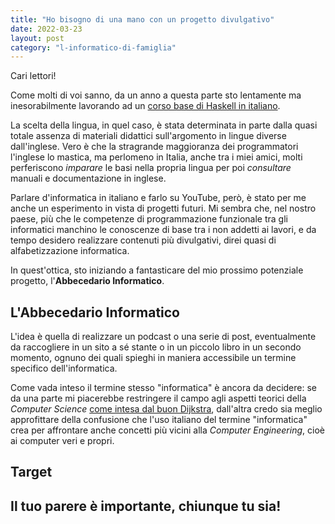 ```yaml
---
title: "Ho bisogno di una mano con un progetto divulgativo"
date: 2022-03-23
layout: post
category: "l-informatico-di-famiglia"
---
```


Cari lettori!

Come molti di voi sanno, da un anno a questa parte sto lentamente ma inesorabilmente lavorando ad un [corso base di Haskell in italiano](https://www.youtube.com/channel/UC6fKcYGimkXYd-N5ryesKqw).

La scelta della lingua, in quel caso, è stata determinata in parte dalla quasi totale assenza di materiali didattici sull'argomento in lingue diverse dall'inglese. Vero è che la stragrande maggioranza dei programmatori l'inglese lo mastica, ma perlomeno in Italia, anche tra i miei amici, molti perferiscono _imparare_ le basi nella propria lingua per poi _consultare_ manuali e documentazione in inglese.

Parlare d'informatica in italiano e farlo su YouTube, però, è stato per me anche un esperimento in vista di progetti futuri.
Mi sembra che, nel nostro paese, più che le competenze di programmazione funzionale tra gli informatici manchino le conoscenze di base tra i non addetti ai lavori, e da tempo desidero realizzare contenuti più divulgativi, direi quasi di alfabetizzazione informatica.

In quest'ottica, sto iniziando a fantasticare del mio prossimo potenziale progetto, l'__Abbecedario Informatico__.

## L'Abbecedario Informatico
L'idea è quella di realizzare un podcast o una serie di post, eventualmente da raccogliere in un sito a sé stante o in un piccolo libro in un secondo momento, ognuno dei quali spieghi in maniera accessibile un termine specifico dell'informatica.

Come vada inteso il termine stesso "informatica" è ancora da decidere: se da una parte mi piacerebbe restringere il campo agli aspetti teorici della _Computer Science_ [come intesa dal buon Dijkstra](https://www.quora.com/What-did-Dijkstra-mean-when-he-said-Computer-science-is-no-more-about-computers-than-astronomy-is-about-telescopes?share=1), dall'altra credo sia meglio approfittare della confusione che l'uso italiano del termine "informatica" crea per affrontare anche concetti più vicini alla _Computer Engineering_, cioè ai computer veri e propri.

## Target

## Il tuo parere è importante, chiunque tu sia!

